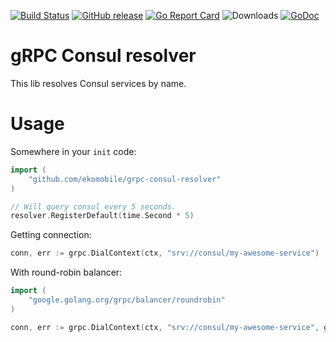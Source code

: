[![Build Status](https://travis-ci.org/ekomobile/grpc-consul-resolver.svg)](https://travis-ci.org/ekomobile/grpc-consul-resolver)
[![GitHub release](https://img.shields.io/github/release/ekomobile/grpc-consul-resolver.svg)](https://github.com/ekomobile/grpc-consul-resolver/releases)
[![Go Report Card](https://goreportcard.com/badge/github.com/ekomobile/grpc-consul-resolver)](https://goreportcard.com/report/github.com/ekomobile/grpc-consul-resolver)
![Downloads](https://img.shields.io/github/downloads/ekomobile/grpc-consul-resolver/total.svg)
[![GoDoc](https://godoc.org/github.com/ekomobile/grpc-consul-resolver?status.svg)](https://godoc.org/github.com/ekomobile/grpc-consul-resolver)

# gRPC Consul resolver
This lib resolves Consul services by name. 

# Usage

Somewhere in your `init` code: 
```go
import (
    "github.com/ekomobile/grpc-consul-resolver"
)

// Will query consul every 5 seconds.
resolver.RegisterDefault(time.Second * 5)
```

Getting connection:
```go
conn, err := grpc.DialContext(ctx, "srv://consul/my-awesome-service")
```
With round-robin balancer:
```go
import (
    "google.golang.org/grpc/balancer/roundrobin"
)

conn, err := grpc.DialContext(ctx, "srv://consul/my-awesome-service", grpc.WithBalancerName(roundrobin.Name))
```
